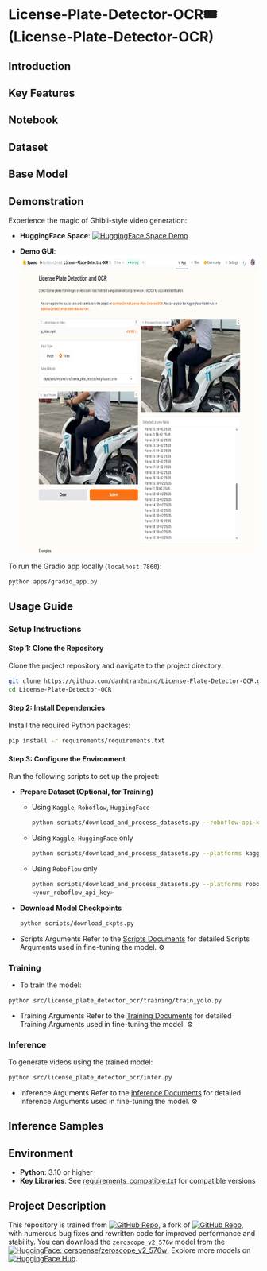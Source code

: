 # License-Plate-Detector-OCR🎟️ (License-Plate-Detector-OCR)



## Introduction

## Key Features

## Notebook



## Dataset

## Base Model

## Demonstration
Experience the magic of Ghibli-style video generation:  
- **HuggingFace Space**: [![HuggingFace Space Demo](https://img.shields.io/badge/HuggingFace-danhtran2mind%2FText2Video--Ghibli--style-yellow?style=flat&logo=huggingface)](https://huggingface.co/spaces/danhtran2mind/Text2Video-Ghibli-style)

- **Demo GUI**:  
  <img src="./assets/gradio_app_demo.jpg" alt="Gradio Demo" height="600">

To run the Gradio app locally (`localhost:7860`):  
```bash
python apps/gradio_app.py
```


## Usage Guide

### Setup Instructions

#### Step 1: Clone the Repository
Clone the project repository and navigate to the project directory:
```bash
git clone https://github.com/danhtran2mind/License-Plate-Detector-OCR.git
cd License-Plate-Detector-OCR
```

#### Step 2: Install Dependencies
Install the required Python packages:
```bash
pip install -r requirements/requirements.txt
```

#### Step 3: Configure the Environment
Run the following scripts to set up the project:
- **Prepare Dataset (Optional, for Training)**  
  - Using `Kaggle`, `Roboflow`, `HuggingFace`
    ```bash
    python scripts/download_and_process_datasets.py --roboflow-api-key <your_roboflow_api_key>
    ```
  - Using `Kaggle`, `HuggingFace` only
    ```bash
    python scripts/download_and_process_datasets.py --platforms kaggle huggingface
    ```
  - Using `Roboflow` only
    ```bash
    python scripts/download_and_process_datasets.py --platforms roboflow --roboflow-api-key 
    <your_roboflow_api_key>
    ```
  
- **Download Model Checkpoints**  
  ```bash
  python scripts/download_ckpts.py
  ```
- Scripts Arguments
Refer to the [Scripts Documents](docs/scripts/scripts_doc.md) for detailed Scripts Arguments used in fine-tuning the model. ⚙️

### Training
- To train the model:
```bash
python src/license_plate_detector_ocr/training/train_yolo.py
```
- Training Arguments
Refer to the [Training Documents](docs/training/training_doc.md) for detailed Training Arguments used in fine-tuning the model. ⚙️

### Inference
To generate videos using the trained model:
```bash
python src/license_plate_detector_ocr/infer.py
```
- Inference Arguments
Refer to the [Inference Documents](docs/inference/inference_doc.md) for detailed Inference Arguments used in fine-tuning the model. ⚙️
## Inference Samples



## Environment
- **Python**: 3.10 or higher
- **Key Libraries**: See [requirements_compatible.txt](requirements/requirements_compatible.txt) for compatible versions
<!-- 
## Contact
For questions or issues, please use the [GitHub Issues tab](https://github.com/danhtran2mind/Text2Video-Ghibli-style/issues) or the [Hugging Face Community tab](https://huggingface.co/spaces/danhtran2mind/Text2Video-Ghibli-style/discussions). 📬 -->



## Project Description

This repository is trained from [![GitHub Repo](https://img.shields.io/badge/GitHub-danhtran2mind%2FMotionDirector-blue?style=flat&logo=github)](https://github.com/danhtran2mind/MotionDirector), a fork of [![GitHub Repo](https://img.shields.io/badge/GitHub-showlab%2FMotionDirector-blue?style=flat&logo=github)](https://github.com/showlab/MotionDirector), with numerous bug fixes and rewritten code for improved performance and stability. You can download the `zeroscope_v2_576w` model from the [![HuggingFace: cerspense/zeroscope_v2_576w](https://img.shields.io/badge/HuggingFace-cerspense%2Fzeroscope__v2__576w-yellow?logo=huggingface)](https://huggingface.co/cerspense/zeroscope_v2_576w). Explore more models on [![HuggingFace Hub](https://img.shields.io/badge/HuggingFace-cerspense-yellow?style=flat&logo=huggingface)](https://huggingface.co/cerspense).